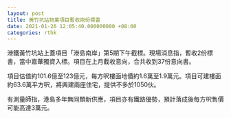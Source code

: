 ```yaml
---
layout: post
title: 黃竹坑站物業項目暫收兩份標書
date: 2021-01-26 12:05:40.000000000 +08:00
categories: rthk
---
```


港鐵黃竹坑站上蓋項目「港島南岸」第5期下午截標。現場消息指，暫收2份標書，當中嘉華獨資入標。項目在上月截收意向，合共收到37份意向書。

項目估值約101.6億至123億元，每方呎樓面地價約1.6萬至1.9萬元。項目可建樓面約63.6萬平方呎，將興建兩座住宅，提供不多於1050伙。

有測量師指，港島多年無同類新供應，項目亦有鐵路優勢，預計落成後每方呎售價可能高達3萬元。
